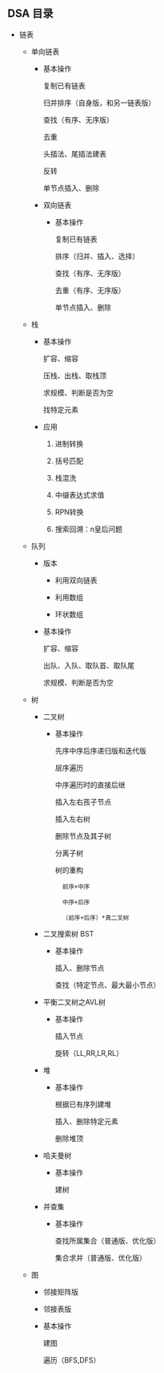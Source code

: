 ## DSA 目录

* 链表
		
	* 单向链表
	
		* 基本操作
	
			复制已有链表
		
			归并排序（自身版，和另一链表版）
				
			查找（有序、无序版）
				
			去重
				
			头插法、尾插法建表
			
			反转
				
			单节点插入、删除
			
		* 双向链表
			
			* 基本操作
				
				复制已有链表
				
				排序（归并、插入、选择）
				
				查找（有序、无序版）
				
				去重（有序、无序版）
				
				单节点插入、删除
				
	* 栈
		
		* 基本操作
			
			扩容、缩容
			
			压栈、出栈、取栈顶
			
			求规模、判断是否为空
			
			找特定元素
		
		* 应用
			
			1. 进制转换
			
			2. 括号匹配
			
			3. 栈混洗
			
			4. 中缀表达式求值
			
			5. RPN转换
			
			6. 搜索回溯：n皇后问题
			
	* 队列
		
		* 版本
			
			* 利用双向链表
			
			* 利用数组
			
			* 环状数组
		
		* 基本操作
			
			扩容、缩容
			
			出队、入队、取队首、取队尾
			
			求规模、判断是否为空
			
	* 树
		
		* 二叉树
			
			* 基本操作
				
				先序中序后序递归版和迭代版
				
				层序遍历
				
				中序遍历时的直接后继
				
				插入左右孩子节点
				
				插入左右树
				
				删除节点及其子树
				
				分离子树
				
				树的重构
					
					前序+中序
					
					中序+后序
					
					（前序+后序）*真二叉树
		
		* 二叉搜索树 BST
			
			* 基本操作
				
				插入、删除节点
				
				查找（特定节点、最大最小节点）
		
		* 平衡二叉树之AVL树
			
			* 基本操作
				
				插入节点
				
				旋转（LL,RR,LR,RL）
			
		* 堆
			
			* 基本操作
				
				根据已有序列建堆
				
				插入、删除特定元素
				
				删除堆顶
		
		* 哈夫曼树
			
			* 基本操作
				
				建树
		
		* 并查集
			
			* 基本操作
				
				查找所属集合（普通版、优化版）
				
				集合求并（普通版、优化版）
		
	* 图
		
		* 邻接矩阵版
		
		* 邻接表版
		
		* 基本操作
			
			建图
			
			遍历（BFS,DFS）
